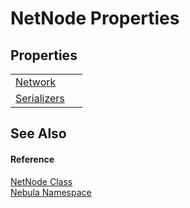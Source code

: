 # NetNode Properties




## Properties
<table>
<tr>
<td><a href="P_Nebula_NetNode_Network">Network</a></td>
<td> </td></tr>
<tr>
<td><a href="P_Nebula_NetNode_Serializers">Serializers</a></td>
<td> </td></tr>
</table>

## See Also


#### Reference
<a href="T_Nebula_NetNode">NetNode Class</a>  
<a href="N_Nebula">Nebula Namespace</a>  
